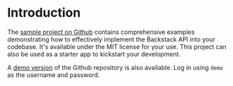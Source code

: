 
# Introduction

The [sample project on Github](https://github.com/deloachtech/backstack-vue) contains comprehensive examples demonstrating how to effectively implement the Backstack API into your codebase. It's available under the MIT license for your use. This project can also be used as a starter app to kickstart your development.

A [demo version](https://demo.backstack.com/) of the Github repository is also available. Log in using `demo` as the username and password.
